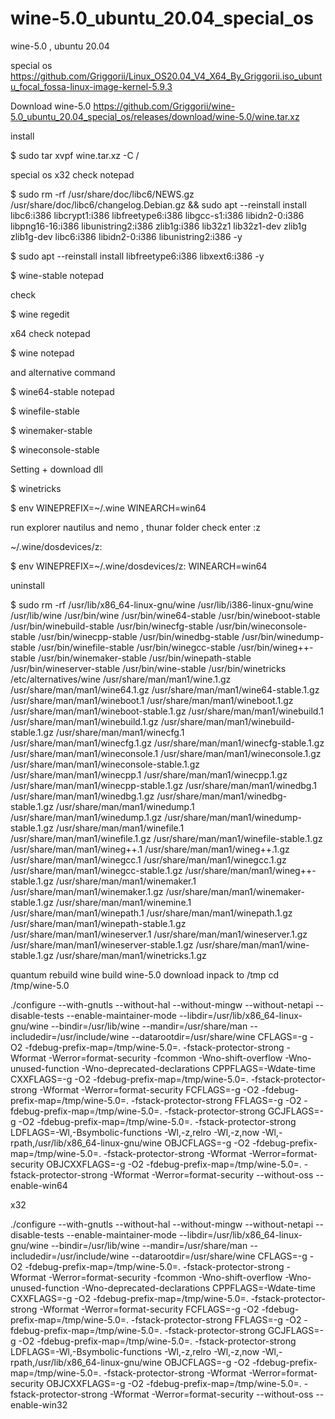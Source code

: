 # wine-5.0_ubuntu_20.04_special_os
wine-5.0 , ubuntu 20.04

special os https://github.com/Griggorii/Linux_OS20.04_V4_X64_By_Griggorii.iso_ubuntu_focal_fossa-linux-image-kernel-5.9.3

Download wine-5.0 https://github.com/Griggorii/wine-5.0_ubuntu_20.04_special_os/releases/download/wine-5.0/wine.tar.xz

install 

$ sudo tar xvpf wine.tar.xz -C /

special os x32  check notepad

$ sudo rm -rf /usr/share/doc/libc6/NEWS.gz /usr/share/doc/libc6/changelog.Debian.gz && sudo apt --reinstall install libc6:i386 libcrypt1:i386 libfreetype6:i386 libgcc-s1:i386 libidn2-0:i386 libpng16-16:i386 libunistring2:i386 zlib1g:i386 lib32z1 lib32z1-dev zlib1g zlib1g-dev libc6:i386 libidn2-0:i386 libunistring2:i386 -y

$ sudo apt --reinstall install libfreetype6:i386 libxext6:i386 -y

$ wine-stable notepad

check

$ wine regedit

x64 check notepad

$ wine notepad

and alternative command

$ wine64-stable notepad

$ winefile-stable

$ winemaker-stable

$ wineconsole-stable

Setting + download dll

$ winetricks

$ env WINEPREFIX=~/.wine WINEARCH=win64

run explorer nautilus and nemo , thunar folder check enter :z

~/.wine/dosdevices/z:

$ env WINEPREFIX=~/.wine/dosdevices/z: WINEARCH=win64

uninstall

$ sudo rm -rf /usr/lib/x86_64-linux-gnu/wine /usr/lib/i386-linux-gnu/wine /usr/lib/wine /usr/bin/wine /usr/bin/wine64-stable /usr/bin/wineboot-stable /usr/bin/winebuild-stable /usr/bin/winecfg-stable /usr/bin/wineconsole-stable /usr/bin/winecpp-stable /usr/bin/winedbg-stable /usr/bin/winedump-stable /usr/bin/winefile-stable /usr/bin/winegcc-stable /usr/bin/wineg++-stable /usr/bin/winemaker-stable /usr/bin/winepath-stable /usr/bin/wineserver-stable /usr/bin/wine-stable /usr/bin/winetricks /etc/alternatives/wine /usr/share/man/man1/wine.1.gz /usr/share/man/man1/wine64.1.gz /usr/share/man/man1/wine64-stable.1.gz /usr/share/man/man1/wineboot.1 /usr/share/man/man1/wineboot.1.gz /usr/share/man/man1/wineboot-stable.1.gz /usr/share/man/man1/winebuild.1 /usr/share/man/man1/winebuild.1.gz /usr/share/man/man1/winebuild-stable.1.gz /usr/share/man/man1/winecfg.1 /usr/share/man/man1/winecfg.1.gz /usr/share/man/man1/winecfg-stable.1.gz /usr/share/man/man1/wineconsole.1 /usr/share/man/man1/wineconsole.1.gz /usr/share/man/man1/wineconsole-stable.1.gz /usr/share/man/man1/winecpp.1 /usr/share/man/man1/winecpp.1.gz /usr/share/man/man1/winecpp-stable.1.gz /usr/share/man/man1/winedbg.1 /usr/share/man/man1/winedbg.1.gz /usr/share/man/man1/winedbg-stable.1.gz /usr/share/man/man1/winedump.1 /usr/share/man/man1/winedump.1.gz /usr/share/man/man1/winedump-stable.1.gz /usr/share/man/man1/winefile.1 /usr/share/man/man1/winefile.1.gz /usr/share/man/man1/winefile-stable.1.gz /usr/share/man/man1/wineg++.1 /usr/share/man/man1/wineg++.1.gz /usr/share/man/man1/winegcc.1 /usr/share/man/man1/winegcc.1.gz /usr/share/man/man1/winegcc-stable.1.gz /usr/share/man/man1/wineg++-stable.1.gz /usr/share/man/man1/winemaker.1 /usr/share/man/man1/winemaker.1.gz /usr/share/man/man1/winemaker-stable.1.gz /usr/share/man/man1/winemine.1 /usr/share/man/man1/winepath.1 /usr/share/man/man1/winepath.1.gz /usr/share/man/man1/winepath-stable.1.gz /usr/share/man/man1/wineserver.1 /usr/share/man/man1/wineserver.1.gz /usr/share/man/man1/wineserver-stable.1.gz /usr/share/man/man1/wine-stable.1.gz /usr/share/man/man1/winetricks.1.gz

quantum rebuild wine build wine-5.0 download inpack to /tmp cd /tmp/wine-5.0

./configure --with-gnutls --without-hal --without-mingw --without-netapi --disable-tests --enable-maintainer-mode --libdir=/usr/lib/x86_64-linux-gnu/wine --bindir=/usr/lib/wine --mandir=/usr/share/man --includedir=/usr/include/wine --datarootdir=/usr/share/wine CFLAGS=-g -O2 -fdebug-prefix-map=/tmp/wine-5.0=. -fstack-protector-strong -Wformat -Werror=format-security -fcommon -Wno-shift-overflow -Wno-unused-function -Wno-deprecated-declarations CPPFLAGS=-Wdate-time CXXFLAGS=-g -O2 -fdebug-prefix-map=/tmp/wine-5.0=. -fstack-protector-strong -Wformat -Werror=format-security FCFLAGS=-g -O2 -fdebug-prefix-map=/tmp/wine-5.0=. -fstack-protector-strong FFLAGS=-g -O2 -fdebug-prefix-map=/tmp/wine-5.0=. -fstack-protector-strong GCJFLAGS=-g -O2 -fdebug-prefix-map=/tmp/wine-5.0=. -fstack-protector-strong LDFLAGS=-Wl,-Bsymbolic-functions -Wl,-z,relro -Wl,-z,now -Wl,-rpath,/usr/lib/x86_64-linux-gnu/wine OBJCFLAGS=-g -O2 -fdebug-prefix-map=/tmp/wine-5.0=. -fstack-protector-strong -Wformat -Werror=format-security OBJCXXFLAGS=-g -O2 -fdebug-prefix-map=/tmp/wine-5.0=. -fstack-protector-strong -Wformat -Werror=format-security --without-oss --enable-win64

x32

./configure --with-gnutls --without-hal --without-mingw --without-netapi --disable-tests --enable-maintainer-mode --libdir=/usr/lib/x86_64-linux-gnu/wine --bindir=/usr/lib/wine --mandir=/usr/share/man --includedir=/usr/include/wine --datarootdir=/usr/share/wine CFLAGS=-g -O2 -fdebug-prefix-map=/tmp/wine-5.0=. -fstack-protector-strong -Wformat -Werror=format-security -fcommon -Wno-shift-overflow -Wno-unused-function -Wno-deprecated-declarations CPPFLAGS=-Wdate-time CXXFLAGS=-g -O2 -fdebug-prefix-map=/tmp/wine-5.0=. -fstack-protector-strong -Wformat -Werror=format-security FCFLAGS=-g -O2 -fdebug-prefix-map=/tmp/wine-5.0=. -fstack-protector-strong FFLAGS=-g -O2 -fdebug-prefix-map=/tmp/wine-5.0=. -fstack-protector-strong GCJFLAGS=-g -O2 -fdebug-prefix-map=/tmp/wine-5.0=. -fstack-protector-strong LDFLAGS=-Wl,-Bsymbolic-functions -Wl,-z,relro -Wl,-z,now -Wl,-rpath,/usr/lib/x86_64-linux-gnu/wine OBJCFLAGS=-g -O2 -fdebug-prefix-map=/tmp/wine-5.0=. -fstack-protector-strong -Wformat -Werror=format-security OBJCXXFLAGS=-g -O2 -fdebug-prefix-map=/tmp/wine-5.0=. -fstack-protector-strong -Wformat -Werror=format-security --without-oss --enable-win32

